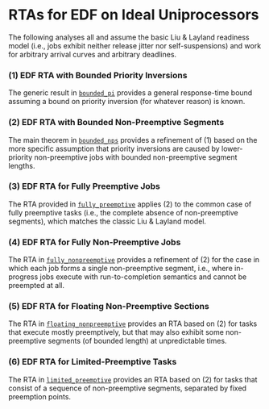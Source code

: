 # RTAs for EDF on Ideal Uniprocessors

The following analyses all and assume the basic Liu & Layland readiness model (i.e., jobs exhibit neither release jitter nor self-suspensions) and work for arbitrary arrival curves and arbitrary deadlines.

### (1) EDF RTA with Bounded Priority Inversions

The generic result in [`bounded_pi`](./bounded_pi.v) provides a general response-time bound assuming a bound on priority inversion (for whatever reason) is known.

### (2) EDF RTA with Bounded Non-Preemptive Segments

The main theorem in [`bounded_nps`](./bounded_nps.v) provides a refinement of (1) based on the more specific assumption that priority inversions are caused by lower-priority non-preemptive jobs with bounded non-preemptive segment lengths. 

### (3) EDF RTA for Fully Preemptive Jobs

The RTA provided in [`fully_preemptive`](./fully_preemptive.v) applies (2) to the common case of fully preemptive tasks (i.e., the complete absence of non-preemptive segments), which matches the classic Liu & Layland model. 

### (4) EDF RTA for Fully Non-Preemptive Jobs

The RTA in [`fully_nonpreemptive`](./fully_nonpreemptive.v) provides a refinement of (2) for the case in which each job forms a single non-preemptive segment, i.e., where in-progress jobs execute with run-to-completion semantics and cannot be preempted at all.

### (5) EDF RTA for Floating Non-Preemptive Sections

The RTA in [`floating_nonpreemptive`](./floating_nonpreemptive.v) provides an RTA based on (2) for tasks that execute mostly preemptively, but that may also exhibit some non-preemptive segments (of bounded length) at unpredictable times. 

### (6) EDF RTA for Limited-Preemptive Tasks

The RTA in [`limited_preemptive`](./limited_preemptive.v) provides an RTA based on (2) for tasks that consist of a sequence of non-preemptive segments, separated by fixed preemption points. 

